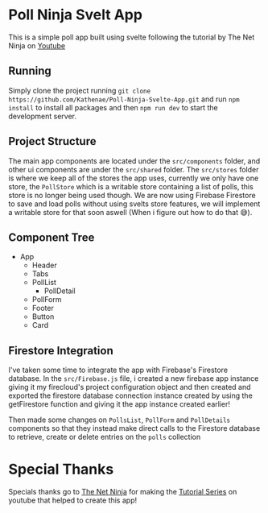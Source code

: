 # Poll Ninja Svelt App

This is a simple poll app built using svelte following the tutorial by The Net Ninja on [Youtube](https://www.youtube.com/watch?v=zojEMeQGGHs&list=PL4cUxeGkcC9hlbrVO_2QFVqVPhlZmz7tO)

## Running
 Simply clone the project running `git clone https://github.com/Kathenae/Poll-Ninja-Svelte-App.git` and run `npm install` to install all packages and then `npm run dev` to start the development server.

## Project Structure
 The main app components are located under the `src/components` folder, and other ui components are under the `src/shared` folder. The `src/stores` folder is where we keep all of the stores the app uses, currently we only have one store, the `PollStore` which is a writable store containing a list of polls, this store is no longer being used though. We are now using Firebase Firestore to save and load polls without using svelts store features, we will implement a writable store for that soon aswell (When i figure out how to do that 😅).

## Component Tree
- App
  - Header
  - Tabs
  - PollList
    - PollDetail
  - PollForm
  - Footer
  - Button
  - Card

## Firestore Integration
  I've taken some time to integrate the app with Firebase's Firestore database. In the `src/Firebase.js` file, i created a new firebase app instance giving it my firecloud's project configuration object and then created and exported the firestore database connection instance created by using the getFirestore function and giving it the app instance created earlier!

  Then made some changes on `PollsList`, `PollForm` and `PollDetails` components so that they instead make direct calls to the Firestore database to retrieve, create or delete entries on the `polls` collection

# Special Thanks
 Specials thanks go to [The Net Ninja](https://www.youtube.com/c/TheNetNinja) for making the [Tutorial Series](https://www.youtube.com/watch?v=zojEMeQGGHs&list=PL4cUxeGkcC9hlbrVO_2QFVqVPhlZmz7tO) on youtube that helped to create this app!